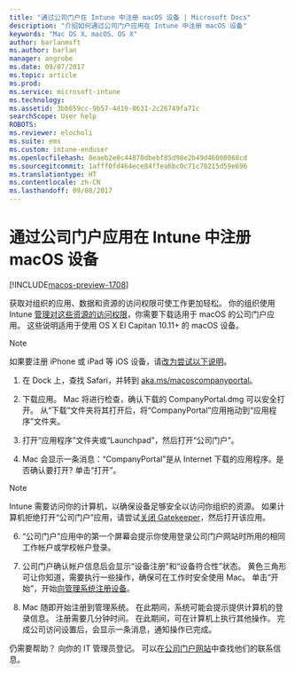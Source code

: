 ```yaml
---
title: "通过公司门户在 Intune 中注册 macOS 设备 | Microsoft Docs"
description: "介绍如何通过公司门户应用在 Intune 中注册 macOS 设备"
keywords: "Mac OS X、macOS、OS X"
author: barlanmsft
ms.author: barlan
manager: angrobe
ms.date: 09/07/2017
ms.topic: article
ms.prod: 
ms.service: microsoft-intune
ms.technology: 
ms.assetid: 3bb659cc-9b57-4d19-8631-2c26749fa71c
searchScope: User help
ROBOTS: 
ms.reviewer: elocholi
ms.suite: ems
ms.custom: intune-enduser
ms.openlocfilehash: 8eaeb2e0c44870dbebf85d98e2b49d46008068cd
ms.sourcegitcommit: 1afff0fd464ece84ffea6bc0c71c78215d59e696
ms.translationtype: HT
ms.contentlocale: zh-CN
ms.lasthandoff: 09/08/2017
---
```

# <a name="enroll-your-macos-device-in-intune-with-the-company-portal-app"></a>通过公司门户应用在 Intune 中注册 macOS 设备

[!INCLUDE[macos-preview-1708](./includes/macos-preview-1708.md)]

获取对组织的应用、数据和资源的访问权限可使工作更加轻松。 你的组织使用 Intune [管理对这些资源的访问权限](what-happens-if-you-install-the-Company-Portal-app-and-enroll-your-device-in-intune-ios.md)，你需要下载适用于 macOS 的公司门户应用。 这些说明适用于使用 OS X El Capitan 10.11+ 的 macOS 设备。

  > [!NOTE]
  > 如果要注册 iPhone 或 iPad 等 iOS 设备，请[改为尝试以下说明](enroll-your-device-in-intune-ios.md)。

1.  在 Dock 上，查找 Safari，并转到 [aka.ms/macoscompanyportal](https://aka.ms/macoscompanyportal)。 

2. 下载应用。 Mac 将进行检查，确认下载的 CompanyPortal.dmg 可以安全打开。 从“下载”文件夹将其打开后，将“CompanyPortal”应用拖动到“应用程序”文件夹。

3. 打开“应用程序”文件夹或“Launchpad”，然后打开“公司门户”。

4. Mac 会显示一条消息：“CompanyPortal”是从 Internet 下载的应用程序。是否确认要打开? 单击“打开”。

  > [!NOTE]
  > Intune 需要访问你的计算机，以确保设备足够安全以访问你组织的资源。 如果计算机拒绝打开“公司门户”应用，请尝试[关闭 Gatekeeper](https://support.apple.com/HT202491)，然后打开该应用。

6. “公司门户”应用中的第一个屏幕会提示你使用登录公司门户网站时所用的相同工作帐户或学校帐户登录。

7. 公司门户确认帐户信息后会显示“设备注册”和“设备符合性”状态。 黄色三角形可让你知道，需要执行一些操作，确保可在工作时安全使用 Mac。 单击“开始”，开始[向管理系统注册设备](what-info-can-your-company-see-when-you-enroll-your-device-in-intune.md)。

8. Mac 随即开始注册到管理系统。 在此期间，系统可能会提示提供计算机的登录信息。 注册需要几分钟时间。 在此期间，可在计算机上执行其他操作。 完成公司访问设置后，会显示一条消息，通知操作已完成。

仍需要帮助？ 向你的 IT 管理员登记。 可以在[公司门户网站](http://portal.manage.microsoft.com)中查找他们的联系信息。
